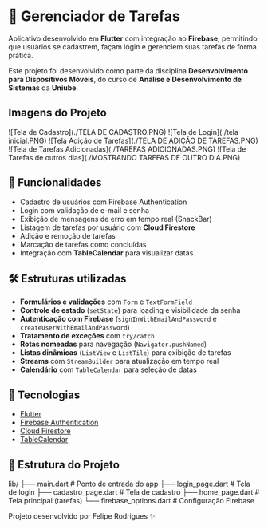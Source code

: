 # 📌 Gerenciador de Tarefas  

Aplicativo desenvolvido em **Flutter** com integração ao **Firebase**, permitindo que usuários se cadastrem, façam login e gerenciem suas tarefas de forma prática.  

Este projeto foi desenvolvido como parte da disciplina **Desenvolvimento para Dispositivos Móveis**, do curso de **Análise e Desenvolvimento de Sistemas** da **Uniube**.  

## Imagens do Projeto
![Tela de Cadastro](./TELA DE CADASTRO.PNG)
![Tela de Login](./tela inicial.PNG)
![Tela Adição de Tarefas](./TELA DE ADIÇÃO DE TAREFAS.PNG)
![Tela de Tarefas Adicionadas](./TAREFAS ADICIONADAS.PNG)
![Tela de Tarefas de outros dias](./MOSTRANDO TAREFAS DE OUTRO DIA.PNG)

## 📱 Funcionalidades  

- Cadastro de usuários com Firebase Authentication  
- Login com validação de e-mail e senha  
- Exibição de mensagens de erro em tempo real (SnackBar)  
- Listagem de tarefas por usuário com **Cloud Firestore**  
- Adição e remoção de tarefas  
- Marcação de tarefas como concluídas  
- Integração com **TableCalendar** para visualizar datas  

## 🛠️ Estruturas utilizadas  

- **Formulários e validações** com `Form` e `TextFormField`  
- **Controle de estado** (`setState`) para loading e visibilidade da senha  
- **Autenticação com Firebase** (`signInWithEmailAndPassword` e `createUserWithEmailAndPassword`)  
- **Tratamento de exceções** com `try/catch`  
- **Rotas nomeadas** para navegação (`Navigator.pushNamed`)  
- **Listas dinâmicas** (`ListView` e `ListTile`) para exibição de tarefas  
- **Streams** com `StreamBuilder` para atualização em tempo real  
- **Calendário** com `TableCalendar` para seleção de datas  

## 🚀 Tecnologias  

- [Flutter](https://flutter.dev/)  
- [Firebase Authentication](https://firebase.google.com/products/auth)  
- [Cloud Firestore](https://firebase.google.com/products/firestore)  
- [TableCalendar](https://pub.dev/packages/table_calendar)  

## 📂 Estrutura do Projeto 
lib/
├── main.dart # Ponto de entrada do app
├── login_page.dart # Tela de login
├── cadastro_page.dart # Tela de cadastro
├── home_page.dart # Tela principal (tarefas)
└── firebase_options.dart # Configuração Firebase

Projeto desenvolvido por Felipe Rodrigues ✨


